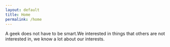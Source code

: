 ```yaml
---
layout: default
title: Home
permalink: /home
---
```


 A geek does not have to be smart.We interested in things that others are not interested in, we know a lot about our interests.
